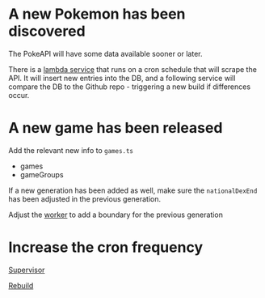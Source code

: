 # A new Pokemon has been discovered

The PokeAPI will have some data available sooner or later.

There is a [lambda service](https://github.com/helblinglilly/pokecompanion-lambda) that runs on a cron schedule that will scrape the API. It will insert new entries into the DB, and a following service will compare the DB to the Github repo - triggering a new build if differences occur.

# A new game has been released

Add the relevant new info to `games.ts`

- games
- gameGroups

If a new generation has been added as well, make sure the `nationalDexEnd` has been adjusted in the previous generation.

Adjust the [worker](https://github.com/helblinglilly/pokecompanion-lambda/blob/main/worker.js#L193) to add a boundary for the previous generation

# Increase the cron frequency

[Supervisor](https://github.com/helblinglilly/aws/blob/main/pokecompanion-update-service.tf#L19)

[Rebuild](https://github.com/helblinglilly/aws/blob/main/pokecompanion-update-service.tf#L25)

